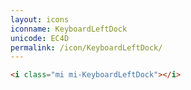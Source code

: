 ```yaml
---
layout: icons
iconname: KeyboardLeftDock
unicode: EC4D
permalink: /icon/KeyboardLeftDock/
---
```


``` html
<i class="mi mi-KeyboardLeftDock"></i>
```
